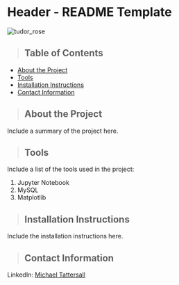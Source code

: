 # Header - README Template

![tudor_rose](https://drive.google.com/uc?export=view&id=12PhVkvTBd5YzO5HEqEiH7rdXjLGs-EkR) 

>## Table of Contents
* [About the Project](#about_the_project)
* [Tools](#tools)
* [Installation Instructions](#installation_instructions)
* [Contact Information](contact_information)

<a class="anchor" id="about_the_project"></a>
>## About the Project
Include a summary of the project here.

<a class="anchor" id="tools"></a>
>## Tools
Include a list of the tools used in the project:
1. Jupyter Notebook
2. MySQL
3. Matplotlib

<a class="anchor" id="installation_instructions"></a>
>## Installation Instructions
Include the installation instructions here.

<a class="anchor" id="contact_information"></a>
>## Contact Information
LinkedIn: [Michael Tattersall](https://www.linkedin.com/in/michaelhtattersall/) 

